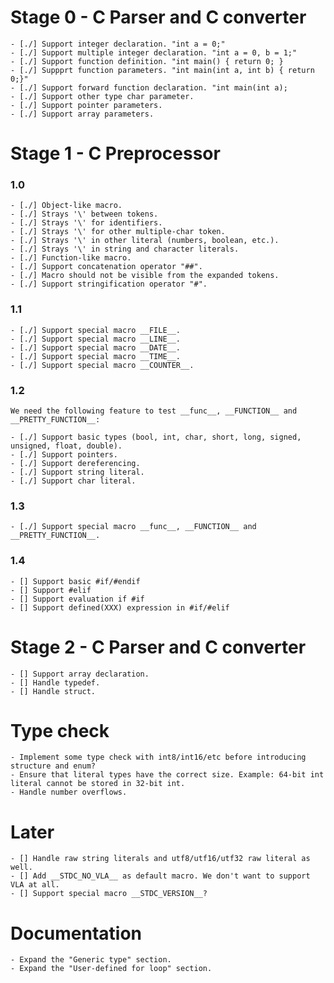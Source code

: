 
# Stage 0 - C Parser and C converter
  
    - [./] Support integer declaration. "int a = 0;"
    - [./] Support multiple integer declaration. "int a = 0, b = 1;"
    - [./] Support function definition. "int main() { return 0; }
    - [./] Suppprt function parameters. "int main(int a, int b) { return 0;}"
    - [./] Support forward function declaration. "int main(int a);
    - [./] Support other type char parameter.
    - [./] Support pointer parameters.
    - [./] Support array parameters.
    
# Stage 1 - C Preprocessor

### 1.0

    - [./] Object-like macro.
    - [./] Strays '\' between tokens.
    - [./] Strays '\' for identifiers.
    - [./] Strays '\' for other multiple-char token.
    - [./] Strays '\' in other literal (numbers, boolean, etc.).
    - [./] Strays '\' in string and character literals.
    - [./] Function-like macro.
    - [./] Support concatenation operator "##".
    - [./] Macro should not be visible from the expanded tokens.
    - [./] Support stringification operator "#".
    
### 1.1

    - [./] Support special macro __FILE__.
    - [./] Support special macro __LINE__.
    - [./] Support special macro __DATE__.
    - [./] Support special macro __TIME__.
    - [./] Support special macro __COUNTER__.
    
### 1.2

    We need the following feature to test __func__, __FUNCTION__ and __PRETTY_FUNCTION__:
    
    - [./] Support basic types (bool, int, char, short, long, signed, unsigned, float, double).
    - [./] Support pointers.
    - [./] Support dereferencing.
    - [./] Support string literal.
    - [./] Support char literal.
    
### 1.3

    - [./] Support special macro __func__, __FUNCTION__ and __PRETTY_FUNCTION__.
    
### 1.4

    - [] Support basic #if/#endif
    - [] Support #elif
    - [] Support evaluation if #if
    - [] Support defined(XXX) expression in #if/#elif
    
# Stage 2 - C Parser and C converter

    - [] Support array declaration.
    - [] Handle typedef.
    - [] Handle struct.
    
# Type check

    - Implement some type check with int8/int16/etc before introducing structure and enum?
    - Ensure that literal types have the correct size. Example: 64-bit int literal cannot be stored in 32-bit int.
    - Handle number overflows.
    
# Later
    - [] Handle raw string literals and utf8/utf16/utf32 raw literal as well.
    - [] Add __STDC_NO_VLA__ as default macro. We don't want to support VLA at all.
    - [] Support special macro __STDC_VERSION__?
    
# Documentation
    - Expand the "Generic type" section.
    - Expand the "User-defined for loop" section.